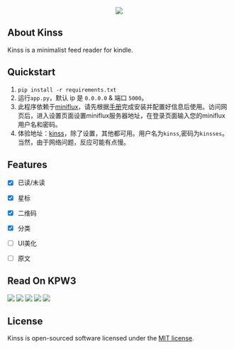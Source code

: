 <p align="center"><img src="https://i.loli.net/2020/03/06/Q8dyDxz63OKbZml.png"></p>

## About Kinss
Kinss is a minimalist feed reader for kindle.

## Quickstart
1. `pip install -r requirements.txt`
2. 运行`app.py`，默认 ip 是 `0.0.0.0` & 端口 `5000`。
3. 此程序依赖于[miniflux](https://github.com/miniflux/miniflux)，请先根据[手册](https://miniflux.app/docs/installation.html)完成安装并配置好信息后使用。访问网页后，进入设置页面设置miniflux服务器地址，在登录页面输入您的miniflux用户名和密码。
4. 体验地址：[kinss](http://kindle.2333332.xyz)，除了设置，其他都可用。用户名为`kinss`,密码为`kinsses`。当然，由于网络问题，反应可能有点慢。

## Features
- [x] 已读/未读
- [x] 星标
- [x] 二维码
- [x] 分类
- [ ] UI美化
- [ ] 原文


## Read On KPW3
![](assets/1.png)
![](assets/2.png)
![](assets/3.png)
![](assets/4.png)
![](assets/5.png)

## License
Kinss is open-sourced software licensed under the [MIT license](https://opensource.org/licenses/MIT).
